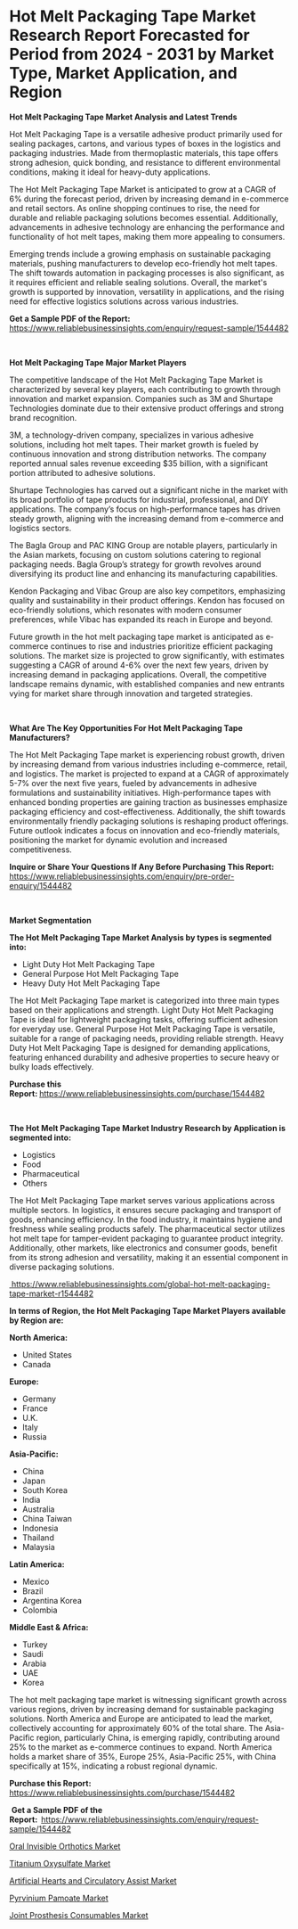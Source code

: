 <p><h1>Hot Melt Packaging Tape Market Research Report Forecasted for Period from 2024 -  2031 by Market Type, Market Application, and Region</h1></p><p><strong>Hot Melt Packaging Tape Market Analysis and Latest Trends</strong></p>
<p><p>Hot Melt Packaging Tape is a versatile adhesive product primarily used for sealing packages, cartons, and various types of boxes in the logistics and packaging industries. Made from thermoplastic materials, this tape offers strong adhesion, quick bonding, and resistance to different environmental conditions, making it ideal for heavy-duty applications.</p><p>The Hot Melt Packaging Tape Market is anticipated to grow at a CAGR of 6% during the forecast period, driven by increasing demand in e-commerce and retail sectors. As online shopping continues to rise, the need for durable and reliable packaging solutions becomes essential. Additionally, advancements in adhesive technology are enhancing the performance and functionality of hot melt tapes, making them more appealing to consumers.</p><p>Emerging trends include a growing emphasis on sustainable packaging materials, pushing manufacturers to develop eco-friendly hot melt tapes. The shift towards automation in packaging processes is also significant, as it requires efficient and reliable sealing solutions. Overall, the market's growth is supported by innovation, versatility in applications, and the rising need for effective logistics solutions across various industries.</p></p>
<p><strong>Get a Sample PDF of the Report:&nbsp;</strong> <a href="https://www.reliablebusinessinsights.com/enquiry/request-sample/1544482?utm_campaign=904&utm_medium=2&utm_source=Github&utm_content=ia&utm_term=08112024&utm_id=hot-melt-packaging-tape">https://www.reliablebusinessinsights.com/enquiry/request-sample/1544482</a></p>
<p>&nbsp;</p>
<p><strong>Hot Melt Packaging Tape Major Market Players</strong></p>
<p><p>The competitive landscape of the Hot Melt Packaging Tape Market is characterized by several key players, each contributing to growth through innovation and market expansion. Companies such as 3M and Shurtape Technologies dominate due to their extensive product offerings and strong brand recognition.</p><p>3M, a technology-driven company, specializes in various adhesive solutions, including hot melt tapes. Their market growth is fueled by continuous innovation and strong distribution networks. The company reported annual sales revenue exceeding $35 billion, with a significant portion attributed to adhesive solutions.</p><p>Shurtape Technologies has carved out a significant niche in the market with its broad portfolio of tape products for industrial, professional, and DIY applications. The company’s focus on high-performance tapes has driven steady growth, aligning with the increasing demand from e-commerce and logistics sectors.</p><p>The Bagla Group and PAC KING Group are notable players, particularly in the Asian markets, focusing on custom solutions catering to regional packaging needs. Bagla Group’s strategy for growth revolves around diversifying its product line and enhancing its manufacturing capabilities. </p><p>Kendon Packaging and Vibac Group are also key competitors, emphasizing quality and sustainability in their product offerings. Kendon has focused on eco-friendly solutions, which resonates with modern consumer preferences, while Vibac has expanded its reach in Europe and beyond.</p><p>Future growth in the hot melt packaging tape market is anticipated as e-commerce continues to rise and industries prioritize efficient packaging solutions. The market size is projected to grow significantly, with estimates suggesting a CAGR of around 4-6% over the next few years, driven by increasing demand in packaging applications. Overall, the competitive landscape remains dynamic, with established companies and new entrants vying for market share through innovation and targeted strategies.</p></p>
<p>&nbsp;</p>
<p><strong>What Are The Key Opportunities For Hot Melt Packaging Tape Manufacturers?</strong></p>
<p><p>The Hot Melt Packaging Tape market is experiencing robust growth, driven by increasing demand from various industries including e-commerce, retail, and logistics. The market is projected to expand at a CAGR of approximately 5-7% over the next five years, fueled by advancements in adhesive formulations and sustainability initiatives. High-performance tapes with enhanced bonding properties are gaining traction as businesses emphasize packaging efficiency and cost-effectiveness. Additionally, the shift towards environmentally friendly packaging solutions is reshaping product offerings. Future outlook indicates a focus on innovation and eco-friendly materials, positioning the market for dynamic evolution and increased competitiveness.</p></p>
<p><strong>Inquire or Share Your Questions If Any Before Purchasing This Report:</strong> <a href="https://www.reliablebusinessinsights.com/enquiry/pre-order-enquiry/1544482?utm_campaign=904&utm_medium=2&utm_source=Github&utm_content=ia&utm_term=08112024&utm_id=hot-melt-packaging-tape">https://www.reliablebusinessinsights.com/enquiry/pre-order-enquiry/1544482</a></p>
<p>&nbsp;</p>
<p><strong>Market Segmentation</strong></p>
<p><strong>The Hot Melt Packaging Tape Market Analysis by types is segmented into:</strong></p>
<p><ul><li>Light Duty Hot Melt Packaging Tape</li><li>General Purpose Hot Melt Packaging Tape</li><li>Heavy Duty Hot Melt Packaging Tape</li></ul></p>
<p><p>The Hot Melt Packaging Tape market is categorized into three main types based on their applications and strength. Light Duty Hot Melt Packaging Tape is ideal for lightweight packaging tasks, offering sufficient adhesion for everyday use. General Purpose Hot Melt Packaging Tape is versatile, suitable for a range of packaging needs, providing reliable strength. Heavy Duty Hot Melt Packaging Tape is designed for demanding applications, featuring enhanced durability and adhesive properties to secure heavy or bulky loads effectively.</p></p>
<p><strong>Purchase this Report:&nbsp;</strong><a href="https://www.reliablebusinessinsights.com/purchase/1544482?utm_campaign=904&utm_medium=2&utm_source=Github&utm_content=ia&utm_term=08112024&utm_id=hot-melt-packaging-tape">https://www.reliablebusinessinsights.com/purchase/1544482</a></p>
<p>&nbsp;</p>
<p><strong>The Hot Melt Packaging Tape Market Industry Research by Application is segmented into:</strong></p>
<p><ul><li>Logistics</li><li>Food</li><li>Pharmaceutical</li><li>Others</li></ul></p>
<p><p>The Hot Melt Packaging Tape market serves various applications across multiple sectors. In logistics, it ensures secure packaging and transport of goods, enhancing efficiency. In the food industry, it maintains hygiene and freshness while sealing products safely. The pharmaceutical sector utilizes hot melt tape for tamper-evident packaging to guarantee product integrity. Additionally, other markets, like electronics and consumer goods, benefit from its strong adhesion and versatility, making it an essential component in diverse packaging solutions.</p></p>
<p><a href="https://www.reliablebusinessinsights.com/global-hot-melt-packaging-tape-market-r1544482?utm_campaign=904&utm_medium=2&utm_source=Github&utm_content=ia&utm_term=08112024&utm_id=hot-melt-packaging-tape">&nbsp;https://www.reliablebusinessinsights.com/global-hot-melt-packaging-tape-market-r1544482</a></p>
<p><strong>In terms of Region, the Hot Melt Packaging Tape Market Players available by Region are:</strong></p>
<p>
    <p> <strong> North America: </strong>
        <ul>
            <li>United States</li>
            <li>Canada</li>
        </ul>
        </p> 
    <p> <strong> Europe: </strong>
        <ul>
            <li>Germany</li>
            <li>France</li>
            <li>U.K.</li>
            <li>Italy</li>
            <li>Russia</li>
        </ul>
        </p> 
    <p> <strong> Asia-Pacific: </strong>
        <ul>
            <li>China</li>
            <li>Japan</li>
            <li>South Korea</li>
            <li>India</li>
            <li>Australia</li>
            <li>China Taiwan</li>
            <li>Indonesia</li>
            <li>Thailand</li>
            <li>Malaysia</li>
        </ul>
        </p> 
    <p> <strong> Latin America: </strong>
        <ul>
            <li>Mexico</li>
            <li>Brazil</li>
            <li>Argentina Korea</li>
            <li>Colombia</li>
        </ul>
        </p> 
    <p> <strong> Middle East & Africa: </strong>
        <ul>
            <li>Turkey</li>
            <li>Saudi</li>
            <li>Arabia</li>
            <li>UAE</li>
            <li>Korea</li>
        </ul>
    </p>
    </p>
<p><p>The hot melt packaging tape market is witnessing significant growth across various regions, driven by increasing demand for sustainable packaging solutions. North America and Europe are anticipated to lead the market, collectively accounting for approximately 60% of the total share. The Asia-Pacific region, particularly China, is emerging rapidly, contributing around 25% to the market as e-commerce continues to expand. North America holds a market share of 35%, Europe 25%, Asia-Pacific 25%, with China specifically at 15%, indicating a robust regional dynamic.</p></p>
<p><strong>Purchase this Report: </strong><a href="https://www.reliablebusinessinsights.com/purchase/1544482?utm_campaign=904&utm_medium=2&utm_source=Github&utm_content=ia&utm_term=08112024&utm_id=hot-melt-packaging-tape">https://www.reliablebusinessinsights.com/purchase/1544482</a></p>
<p>&nbsp;<strong>Get a Sample PDF of the Report:&nbsp;&nbsp;</strong><a href="https://www.reliablebusinessinsights.com/enquiry/request-sample/1544482?utm_campaign=904&utm_medium=2&utm_source=Github&utm_content=ia&utm_term=08112024&utm_id=hot-melt-packaging-tape">https://www.reliablebusinessinsights.com/enquiry/request-sample/1544482</a></p>
<p><strong></strong></p>
<p><p><a href="https://issuu.com/reportprime-2/docs/oral-invisible-orthotics-market-siz_dc950ccc422ca3?utm_campaign=904&utm_medium=2&utm_source=Github&utm_content=ia&utm_term=08112024&utm_id=hot-melt-packaging-tape">Oral Invisible Orthotics Market</a></p><p><a href="https://github.com/kathlinesadup/Market-Research-Report-List-1/blob/main/titanium-oxysulfate-market.md?utm_campaign=904&utm_medium=2&utm_source=Github&utm_content=ia&utm_term=08112024&utm_id=hot-melt-packaging-tape">Titanium Oxysulfate Market</a></p><p><a href="https://issuu.com/reportprime-2/docs/artificial-hearts-and-circulatory-a_1797cb8589b41b?utm_campaign=904&utm_medium=2&utm_source=Github&utm_content=ia&utm_term=08112024&utm_id=hot-melt-packaging-tape">Artificial Hearts and Circulatory Assist Market</a></p><p><a href="https://github.com/symvarepaci/Market-Research-Report-List-1/blob/main/pyrvinium-pamoate-market.md?utm_campaign=904&utm_medium=2&utm_source=Github&utm_content=ia&utm_term=08112024&utm_id=hot-melt-packaging-tape">Pyrvinium Pamoate Market</a></p><p><a href="https://issuu.com/reportprime-2/docs/joint-prosthesis-consumables-market_7484a48a1f47e7?utm_campaign=904&utm_medium=2&utm_source=Github&utm_content=ia&utm_term=08112024&utm_id=hot-melt-packaging-tape">Joint Prosthesis Consumables Market</a></p></p>